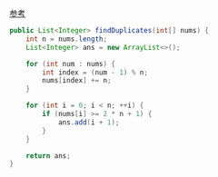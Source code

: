 [参考](https://github.com/HUST-WZY/AlgsWithRiceWine/blob/main/SpecialThinking/448.%20%E6%89%BE%E5%88%B0%E6%89%80%E6%9C%89%E6%95%B0%E7%BB%84%E4%B8%AD%E6%B6%88%E5%A4%B1%E7%9A%84%E6%95%B0%E5%AD%97.md)


```java
public List<Integer> findDuplicates(int[] nums) {
    int n = nums.length;
    List<Integer> ans = new ArrayList<>();

    for (int num : nums) {
        int index = (num - 1) % n;
        nums[index] += n;
    }

    for (int i = 0; i < n; ++i) {
        if (nums[i] >= 2 * n + 1) {
            ans.add(i + 1);
        }
    }

    return ans;
}
```
